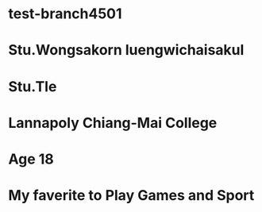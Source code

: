 # test-branch4501

# Stu.Wongsakorn luengwichaisakul
# Stu.Tle
# Lannapoly Chiang-Mai College
# Age 18
# My faverite to Play Games and Sport
